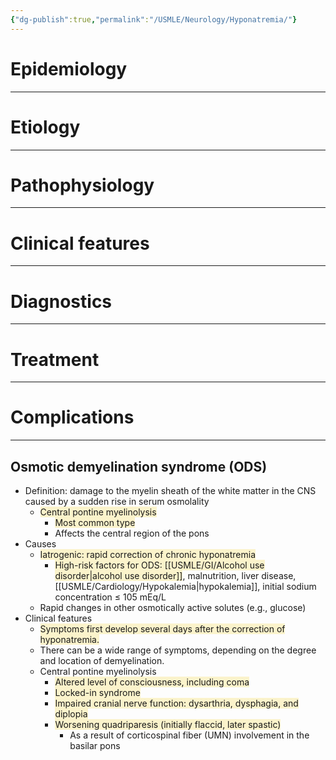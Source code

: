 ```yaml
---
{"dg-publish":true,"permalink":"/USMLE/Neurology/Hyponatremia/"}
---
```


# Epidemiology
---


# Etiology
---


# Pathophysiology
---


# Clinical features
---


# Diagnostics
---


# Treatment
---


# Complications
---
## Osmotic demyelination syndrome (ODS)
- Definition: damage to the myelin sheath of the white matter in the CNS caused by a sudden rise in serum osmolality 
	- <span style="background:rgba(240, 200, 0, 0.2)">Central pontine myelinolysis</span> 
		- <span style="background:rgba(240, 200, 0, 0.2)">Most common type</span>
		- Affects the central region of the pons
- Causes
	- <span style="background:rgba(240, 200, 0, 0.2)">Iatrogenic: rapid correction of chronic hyponatremia</span>
		- <span style="background:rgba(240, 200, 0, 0.2)">High-risk factors for ODS: [[USMLE/GI/Alcohol use disorder\|alcohol use disorder]]</span>, malnutrition, liver disease, [[USMLE/Cardiology/Hypokalemia\|hypokalemia]], initial sodium concentration ≤ 105 mEq/L
	- Rapid changes in other osmotically active solutes (e.g., glucose)
- Clinical features 
	- <span style="background:rgba(240, 200, 0, 0.2)">Symptoms first develop several days after the correction of hyponatremia.</span>
	- There can be a wide range of symptoms, depending on the degree and location of demyelination.
	- Central pontine myelinolysis
		- <span style="background:rgba(240, 200, 0, 0.2)">Altered level of consciousness, including coma</span>
		- <span style="background:rgba(240, 200, 0, 0.2)">Locked-in syndrome</span>
		- <span style="background:rgba(240, 200, 0, 0.2)">Impaired cranial nerve function: dysarthria, dysphagia, and diplopia </span>
		- <span style="background:rgba(240, 200, 0, 0.2)">Worsening quadriparesis (initially flaccid, later spastic) </span>
			- As a result of corticospinal fiber (UMN) involvement in the basilar pons
